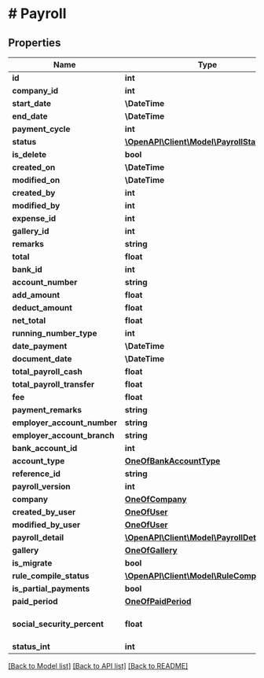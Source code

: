 # # Payroll

## Properties

Name | Type | Description | Notes
------------ | ------------- | ------------- | -------------
**id** | **int** |  | [optional]
**company_id** | **int** |  | [optional]
**start_date** | **\DateTime** |  | [optional]
**end_date** | **\DateTime** |  | [optional]
**payment_cycle** | **int** |  | [optional]
**status** | [**\OpenAPI\Client\Model\PayrollStatus**](PayrollStatus.md) |  | [optional]
**is_delete** | **bool** |  | [optional]
**created_on** | **\DateTime** |  | [optional]
**modified_on** | **\DateTime** |  | [optional]
**created_by** | **int** |  | [optional]
**modified_by** | **int** |  | [optional]
**expense_id** | **int** |  | [optional]
**gallery_id** | **int** |  | [optional]
**remarks** | **string** |  | [optional]
**total** | **float** |  | [optional]
**bank_id** | **int** |  | [optional]
**account_number** | **string** |  | [optional]
**add_amount** | **float** |  | [optional]
**deduct_amount** | **float** |  | [optional]
**net_total** | **float** |  | [optional]
**running_number_type** | **int** |  | [optional]
**date_payment** | **\DateTime** |  | [optional]
**document_date** | **\DateTime** |  | [optional]
**total_payroll_cash** | **float** |  | [optional]
**total_payroll_transfer** | **float** |  | [optional]
**fee** | **float** |  | [optional]
**payment_remarks** | **string** |  | [optional]
**employer_account_number** | **string** |  | [optional]
**employer_account_branch** | **string** |  | [optional]
**bank_account_id** | **int** |  | [optional]
**account_type** | [**OneOfBankAccountType**](OneOfBankAccountType.md) |  | [optional]
**reference_id** | **string** |  | [optional]
**payroll_version** | **int** |  | [optional]
**company** | [**OneOfCompany**](OneOfCompany.md) |  | [optional]
**created_by_user** | [**OneOfUser**](OneOfUser.md) |  | [optional]
**modified_by_user** | [**OneOfUser**](OneOfUser.md) |  | [optional]
**payroll_detail** | [**\OpenAPI\Client\Model\PayrollDetail[]**](PayrollDetail.md) |  | [optional]
**gallery** | [**OneOfGallery**](OneOfGallery.md) |  | [optional]
**is_migrate** | **bool** |  | [optional]
**rule_compile_status** | [**\OpenAPI\Client\Model\RuleCompileStatus**](RuleCompileStatus.md) |  | [optional]
**is_partial_payments** | **bool** |  | [optional]
**paid_period** | [**OneOfPaidPeriod**](OneOfPaidPeriod.md) |  | [optional]
**social_security_percent** | **float** |  | [optional] [default to 5]
**status_int** | **int** |  | [optional]

[[Back to Model list]](../../README.md#models) [[Back to API list]](../../README.md#endpoints) [[Back to README]](../../README.md)
